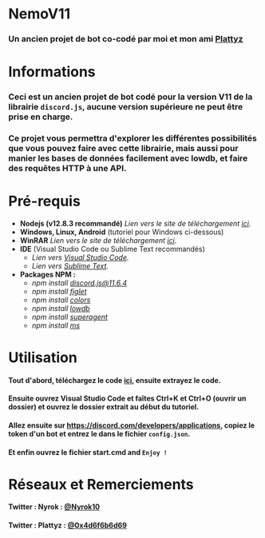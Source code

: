 # NemoV11
### Un ancien projet de bot co-codé par moi et mon ami [Plattyz](https://github.com/Plattyz)

# Informations
### Ceci est un ancien projet de bot codé pour la version V11 de la librairie `discord.js`, aucune version supérieure ne peut être prise en charge.
### Ce projet vous permettra d'explorer les différentes possibilités que vous pouvez faire avec cette librairie, mais aussi pour manier les bases de données facilement avec lowdb, et faire des requêtes HTTP à une API.

# Pré-requis
* **Nodejs (v12.8.3 recommandé)** *Lien vers le site de téléchargement [ici](https://nodejs.org/en/download/).*
* **Windows, Linux, Android** (tutoriel pour Windows ci-dessous)
* **WinRAR** *Lien vers le site de téléchargement [ici](https://www.win-rar.com/postdownload.html).* 
* **IDE** (Visual Studio Code ou Sublime Text recommandés)
  * *Lien vers [Visual Studio Code](https://code.visualstudio.com/Download).*
  * *Lien vers [Sublime Text](https://www.sublimetext.com/download).*
* **Packages NPM :**
  * *npm install [discord.js@11.6.4](https://www.npmjs.com/package/discord.js/v/11.6.4)*
  * *npm install [figlet](https://npmjs.com/package/figlet)*
  * *npm install [colors](https://npmjs.com/package/colors)*
  * *npm install [lowdb](https://npmjs.com/package/lowdb)*
  * *npm install [superagent](https://npmjs.com/package/superagent)*
  * *npm install [ms](https://npmjs.com/package/ms)*
  
# Utilisation
#### Tout d'abord, téléchargez le code [ici](https://github.com/Nyrok/Discord.js_V11-Nemo/archive/master.zip), ensuite extrayez le code.
#### Ensuite ouvrez Visual Studio Code et faîtes Ctrl+K et Ctrl+O (ouvrir un dossier) et ouvrez le dossier extrait au début du tutoriel.
#### Allez ensuite sur https://discord.com/developers/applications, copiez le token d'un bot et entrez le dans le fichier `config.json`.
#### Et enfin ouvrez le fichier start.cmd and `Enjoy !`

# Réseaux et Remerciements
#### Twitter : Nyrok : [@Nyrok10](https://twitter.com/Nyrok10)
#### Twitter : Plattyz : [@0x4d6f6b6d69](https://twitter.com/0x4d6f6b6d69)
